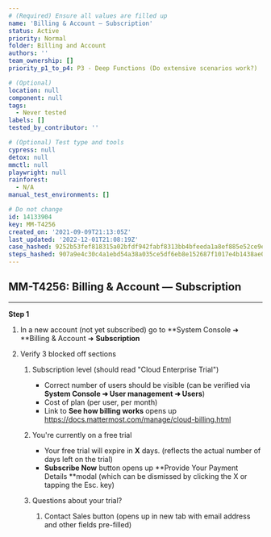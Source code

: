 ```yaml
---
# (Required) Ensure all values are filled up
name: 'Billing & Account — Subscription'
status: Active
priority: Normal
folder: Billing and Account
authors: ''
team_ownership: []
priority_p1_to_p4: P3 - Deep Functions (Do extensive scenarios work?)

# (Optional)
location: null
component: null
tags:
  - Never tested
labels: []
tested_by_contributor: ''

# (Optional) Test type and tools
cypress: null
detox: null
mmctl: null
playwright: null
rainforest:
  - N/A
manual_test_environments: []

# Do not change
id: 14133904
key: MM-T4256
created_on: '2021-09-09T21:13:05Z'
last_updated: '2022-12-01T21:08:19Z'
case_hashed: 9252b53fef818315a02bfdf942fabf8313bb4bfeeda1a8ef885e52ce9e991c4362e43ceff526fa94a5bd1c9d71697eef
steps_hashed: 907a9e4c30c4a1ebd54a38a035ce5df6eb8e152687f1017e4b1438ae0916f8ebc2180f2c91d1481e0975cd7b6759491a
---
```


<!-- (Auto-generated) Based on frontmatter's "key" and "name" -->

## MM-T4256: Billing & Account — Subscription

---

**Step 1**

1. In a new account (not yet subscribed) go to \*\*System Console ➜ \*\*Billing & Account ➜ **Subscription**

2. Verify 3 blocked off sections

   1. Subscription level (should read "Cloud Enterprise Trial")

      - Correct number of users should be visible (can be verified via **System Console ➜ User management ➜ Users**)
      - Cost of plan (per user, per month)
      - Link to **See how billing works** opens up <https://docs.mattermost.com/manage/cloud-billing.html>

   2. You're currently on a free trial

      - Your free trial will expire in **X** days. (reflects the actual number of days left on the trial)
      - **Subscribe Now** button opens up \*\*Provide Your Payment Details \*\*modal (which can be dismissed by clicking the X or tapping the Esc. key)

   3. Questions about your trial?

      1. Contact Sales button (opens up in new tab with email address and other fields pre-filled)
